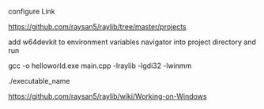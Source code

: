 configure Link

https://github.com/raysan5/raylib/tree/master/projects


add w64devkit to environment variables
navigator into project directory and run 

gcc -o helloworld.exe main.cpp -lraylib -lgdi32 -lwinmm

./executable_name


https://github.com/raysan5/raylib/wiki/Working-on-Windows